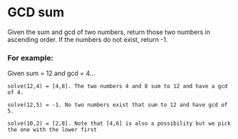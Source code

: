 # GCD sum

Given the sum and gcd of two numbers, return those two numbers in ascending order. If the numbers do not exist, return -1.

### For example:

Given sum = 12 and gcd = 4...
```
solve(12,4) = [4,8]. The two numbers 4 and 8 sum to 12 and have a gcd of 4.

solve(12,5) = -1. No two numbers exist that sum to 12 and have gcd of 5.

solve(10,2) = [2,8]. Note that [4,6] is also a possibility but we pick the one with the lower first
```